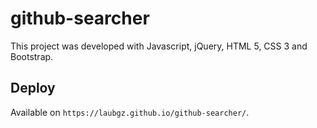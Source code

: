 # github-searcher
This project was developed with Javascript, jQuery, HTML 5, CSS 3 and Bootstrap.

## Deploy
Available on  `https://laubgz.github.io/github-searcher/`.